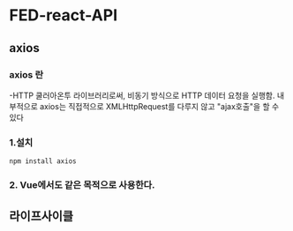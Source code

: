 # FED-react-API

## axios

### axios 란
-HTTP 쿨러아온투 라이브러리로써, 비동기 방식으로 HTTP 데이터 요청을 실행함.
내부적으로 axios는 직접적으로 XMLHttpRequest를 다루지 않고 "ajax호출"을 할 수 있다

### 1.설치
```npm install axios```

### 2. Vue에서도 같은 목적으로 사용한다.


## 라이프사이클

